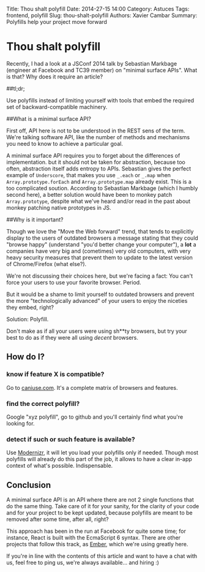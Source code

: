 Title: Thou shalt polyfill
Date: 2014-27-15 14:00
Category: Astuces
Tags: frontend, polyfill
Slug: thou-shalt-polyfill
Authors: Xavier Cambar
Summary: Polyfills help your project move forward

# Thou shalt polyfill

Recently, I had a look at a JSConf 2014 talk by Sebastian Markbage (engineer at Facebook and TC39 member) on "minimal surface APIs".
What is that? Why does it require an article?

##tl;dr;

Use polyfills instead of limiting yourself with tools that embed the required set of backward-compatible machinery.

##What is a minimal surface API?

First off, API here is not to be understood in the REST sens of the term. We're talking software API, like the number of methods and mechanisms you need to know to achieve a particular goal.

A minimal surface API requires you to forget about the differences of implementation. but it should not be taken for abstraction, because too often, abstraction itself adds entropy to APIs. Sebastian gives the perfect example of `Underscore`, that makes you use `_.each` or `_.map` when `Array.prototype.forEach` and `Array.prototype.map` already exist.
This is a too complicated soution. According to Sebastian Markbage (which I humbly second here), a better solution would have been to monkey patch `Array.prototype`, despite what we've heard and/or read in the past about monkey patching native prototypes in JS.

##Why is it important?

Though we love the "Move the Web forward" trend, that tends to explicitly display to the users of outdated browsers a message stating that they could "browse happy" (understand "you'd better change your computer"), a __lot__ a companies have very big and (cometimes) very old computers, with very heavy security measures that prevent them to update to the latest version of Chrome/Firefox (what else?).

We're not discussing their choices here, but we're facing a fact: You can't force your users to use your favorite browser. Period.

But it would be a shame to limit yourself to outdated browsers and prevent the more "technologically advanced" of your users to enjoy the niceties they embed, right?

Solution: Polyfill.

Don't make as if all your users were using sh**ty browsers, but try your best to do as if they were all using _decent_ browsers.

## How do I?

### know if feature X is compatible?

Go to [caniuse.com](http://caniuse.com). It's a complete matrix of browsers and features.

### find the correct polyfill?

Google "xyz polyfill", go to github and you'll certainly find what you're looking for.

### detect if such or such feature is available?

Use [Modernizr](http://modernizr.com/), it will let you load your polyfills only if needed. Though most polyfills will already do this part of the job, it allows to have a clear in-app context of what's possible. Indispensable.


## Conclusion

A minimal surface API is an API where there are not 2 single functions that do the same thing. Take care of it for your sanity, for the clarity of your code and for your project to be kept updated, because polyfills are meant to be removed after some time, after all, right?

This approach has been in the run at Facebook for quite some time; for instance, React is built with the EcmaScript 6 syntax. There are other projects that follow this track, as [Ember](http://emberjs.com), which we're using greatly here.

If you're in line with the contents of this article and want to have a chat with us, feel free to ping us, we're always available... and hiring :)

